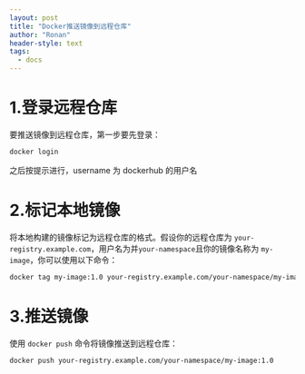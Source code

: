 ```yaml
---
layout: post
title: "Docker推送镜像到远程仓库"
author: "Ronan"
header-style: text
tags:
  - docs
---
```


# 1.登录远程仓库

要推送镜像到远程仓库，第一步要先登录：

```bash
docker login
```

之后按提示进行，username 为 dockerhub 的用户名

# 2.标记本地镜像

将本地构建的镜像标记为远程仓库的格式。假设你的远程仓库为 `your-registry.example.com`，用户名为并`your-namespace`且你的镜像名称为 `my-image`，你可以使用以下命令：

```bash
docker tag my-image:1.0 your-registry.example.com/your-namespace/my-image:1.0
```

# 3.推送镜像

使用 `docker push` 命令将镜像推送到远程仓库：

```bash
docker push your-registry.example.com/your-namespace/my-image:1.0
```
